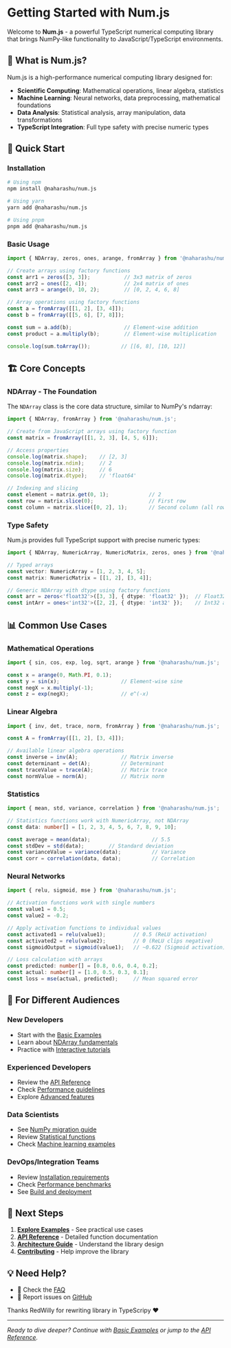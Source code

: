 # Getting Started with Num.js

Welcome to **Num.js** - a powerful TypeScript numerical computing library that brings NumPy-like functionality to JavaScript/TypeScript environments.

## 🎯 What is Num.js?

Num.js is a high-performance numerical computing library designed for:
- **Scientific Computing**: Mathematical operations, linear algebra, statistics
- **Machine Learning**: Neural networks, data preprocessing, mathematical foundations
- **Data Analysis**: Statistical analysis, array manipulation, data transformations
- **TypeScript Integration**: Full type safety with precise numeric types

## 🚀 Quick Start

### Installation

```bash
# Using npm
npm install @naharashu/num.js

# Using yarn
yarn add @naharashu/num.js

# Using pnpm
pnpm add @naharashu/num.js
```

### Basic Usage

```typescript
import { NDArray, zeros, ones, arange, fromArray } from '@naharashu/num.js';

// Create arrays using factory functions
const arr1 = zeros([3, 3]);           // 3x3 matrix of zeros
const arr2 = ones([2, 4]);            // 2x4 matrix of ones
const arr3 = arange(0, 10, 2);        // [0, 2, 4, 6, 8]

// Array operations using factory functions
const a = fromArray([[1, 2], [3, 4]]);
const b = fromArray([[5, 6], [7, 8]]);

const sum = a.add(b);                 // Element-wise addition
const product = a.multiply(b);        // Element-wise multiplication

console.log(sum.toArray());          // [[6, 8], [10, 12]]
```

## 🏗️ Core Concepts

### NDArray - The Foundation

The `NDArray` class is the core data structure, similar to NumPy's ndarray:

```typescript
import { NDArray, fromArray } from '@naharashu/num.js';

// Create from JavaScript arrays using factory function
const matrix = fromArray([[1, 2, 3], [4, 5, 6]]);

// Access properties
console.log(matrix.shape);    // [2, 3]
console.log(matrix.ndim);     // 2
console.log(matrix.size);     // 6
console.log(matrix.dtype);    // 'float64'

// Indexing and slicing
const element = matrix.get(0, 1);             // 2
const row = matrix.slice(0);                  // First row
const column = matrix.slice([0, 2], 1);       // Second column (all rows, column 1)
```

### Type Safety

Num.js provides full TypeScript support with precise numeric types:

```typescript
import { NDArray, NumericArray, NumericMatrix, zeros, ones } from '@naharashu/num.js';

// Typed arrays
const vector: NumericArray = [1, 2, 3, 4, 5];
const matrix: NumericMatrix = [[1, 2], [3, 4]];

// Generic NDArray with dtype using factory functions
const arr = zeros<'float32'>([3, 3], { dtype: 'float32' });  // Float32 array
const intArr = ones<'int32'>([2, 2], { dtype: 'int32' });    // Int32 array
```

## 📊 Common Use Cases

### Mathematical Operations

```typescript
import { sin, cos, exp, log, sqrt, arange } from '@naharashu/num.js';

const x = arange(0, Math.PI, 0.1);
const y = sin(x);                    // Element-wise sine
const negX = x.multiply(-1);
const z = exp(negX);                 // e^(-x)
```

### Linear Algebra

```typescript
import { inv, det, trace, norm, fromArray } from '@naharashu/num.js';

const A = fromArray([[1, 2], [3, 4]]);

// Available linear algebra operations
const inverse = inv(A);              // Matrix inverse
const determinant = det(A);          // Determinant
const traceValue = trace(A);         // Matrix trace
const normValue = norm(A);           // Matrix norm
```

### Statistics

```typescript
import { mean, std, variance, correlation } from '@naharashu/num.js';

// Statistics functions work with NumericArray, not NDArray
const data: number[] = [1, 2, 3, 4, 5, 6, 7, 8, 9, 10];

const average = mean(data);                    // 5.5
const stdDev = std(data);        // Standard deviation
const varianceValue = variance(data);          // Variance
const corr = correlation(data, data);          // Correlation
```

### Neural Networks

```typescript
import { relu, sigmoid, mse } from '@naharashu/num.js';

// Activation functions work with single numbers
const value1 = 0.5;
const value2 = -0.2;

// Apply activation functions to individual values
const activated1 = relu(value1);         // 0.5 (ReLU activation)
const activated2 = relu(value2);         // 0 (ReLU clips negative)
const sigmoidOutput = sigmoid(value1);   // ~0.622 (Sigmoid activation)

// Loss calculation with arrays
const predicted: number[] = [0.8, 0.6, 0.4, 0.2];
const actual: number[] = [1.0, 0.5, 0.3, 0.1];
const loss = mse(actual, predicted);     // Mean squared error
```

## 🎯 For Different Audiences

### New Developers
- Start with the [Basic Examples](./examples/basic-usage.md)
- Learn about [NDArray fundamentals](./api/ndarray.md)
- Practice with [Interactive tutorials](./examples/tutorials/)

### Experienced Developers
- Review the [API Reference](./api/)
- Check [Performance guidelines](./advanced/performance.md)
- Explore [Advanced features](./advanced/)

### Data Scientists
- See [NumPy migration guide](./migration/numpy.md)
- Review [Statistical functions](./api/statistics.md)
- Check [Machine learning examples](./examples/ml/)

### DevOps/Integration Teams
- Review [Installation requirements](./installation.md)
- Check [Performance benchmarks](./benchmarks/performance.md)
- See [Build and deployment](./deployment.md)

## 🔗 Next Steps

1. **[Explore Examples](./examples/)** - See practical use cases
2. **[API Reference](./api/)** - Detailed function documentation
3. **[Architecture Guide](./architecture.md)** - Understand the library design
4. **[Contributing](./contributing.md)** - Help improve the library

## 💡 Need Help?

- 📖 Check the [FAQ](./faq.md)
- 🐛 Report issues on [GitHub](https://github.com/naharashu/num.js/issues)


Thanks RedWilly for rewriting library in TypeScripy ❤️

---

*Ready to dive deeper? Continue with [Basic Examples](./examples/basic-usage.md) or jump to the [API Reference](./api/).*
